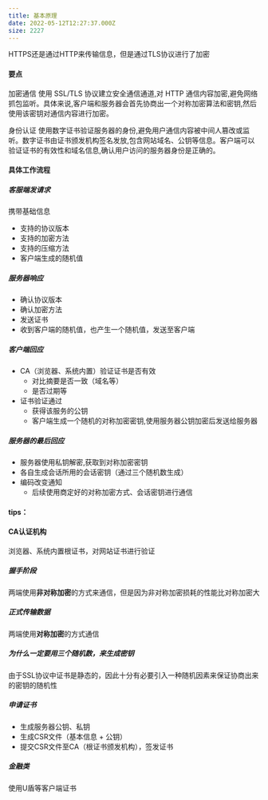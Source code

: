 ```yaml
---
title: 基本原理
date: 2022-05-12T12:27:37.000Z
size: 2227
---
```

HTTPS还是通过HTTP来传输信息，但是通过TLS协议进行了加密

#### 要点
加密通信
使用 SSL/TLS 协议建立安全通信通道,对 HTTP 通信内容加密,避免网络抓包监听。具体来说,客户端和服务器会首先协商出一个对称加密算法和密钥,然后使用该密钥对通信内容进行加密。

身份认证
使用数字证书验证服务器的身份,避免用户通信内容被中间人篡改或监听。数字证书由证书颁发机构签名发放,包含网站域名、公钥等信息。客户端可以验证证书的有效性和域名信息,确认用户访问的服务器身份是正确的。

#### 具体工作流程

##### 客服端发请求
携带基础信息
- 支持的协议版本
- 支持的加密方法
- 支持的压缩方法
- 客户端生成的随机值

##### 服务器响应
- 确认协议版本
- 确认加密方法
- 发送证书
- 收到客户端的随机值，也产生一个随机值，发送至客户端

##### 客户端回应
- CA（浏览器、系统内置）验证证书是否有效
	- 对比摘要是否一致（域名等）
	- 是否过期等
- 证书验证通过
	- 获得该服务的公钥
	- 客户端生成一个随机的对称加密密钥,使用服务器公钥加密后发送给服务器

##### 服务器的最后回应
- 服务器使用私钥解密,获取到对称加密密钥
- 各自生成会话所用的会话密钥（通过三个随机数生成）
- 编码改变通知
	- 后续使用商定好的对称加密方式、会话密钥进行通信


#### tips：

#### CA认证机构
浏览器、系统内置根证书，对网站证书进行验证

##### 握手阶段
两端使用**非对称加密**的方式来通信，但是因为非对称加密损耗的性能比对称加密大

##### 正式传输数据
两端使用**对称加密**的方式通信

##### 为什么一定要用三个随机数，来生成密钥
由于SSL协议中证书是静态的，因此十分有必要引入一种随机因素来保证协商出来的密钥的随机性

##### 申请证书
- 生成服务器公钥、私钥
- 生成CSR文件（基本信息 + 公钥）
- 提交CSR文件至CA（根证书颁发机构），签发证书

##### 金融类
使用U盾等客户端证书
